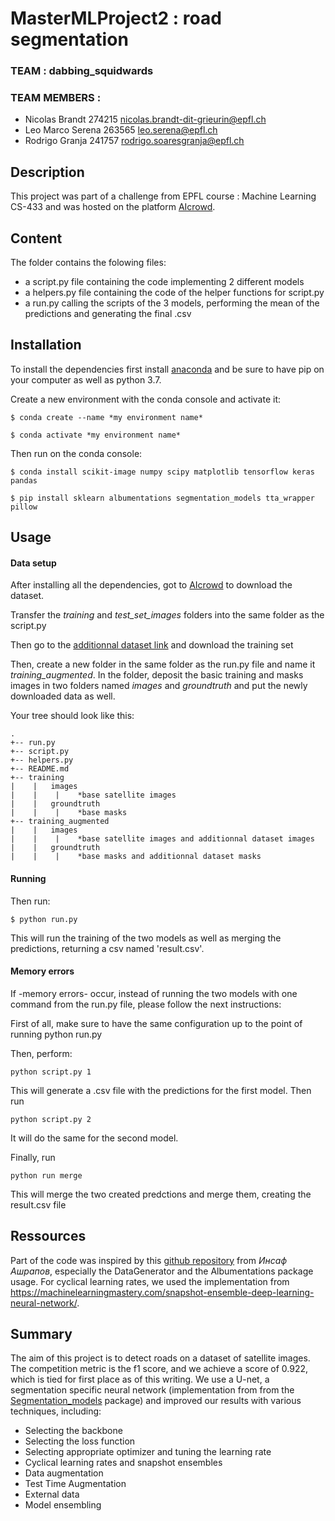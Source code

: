 ﻿# MasterMLProject2 : road segmentation
### TEAM : dabbing_squidwards
### TEAM MEMBERS : 
- Nicolas Brandt 274215 nicolas.brandt-dit-grieurin@epfl.ch
- Leo Marco Serena 263565 leo.serena@epfl.ch
- Rodrigo Granja 241757 rodrigo.soaresgranja@epfl.ch

Description
-----------
This project was part of a challenge from EPFL course : Machine Learning CS-433 and was hosted on the platform [AIcrowd](https://www.aicrowd.com/).

Content
-------
The folder contains the folowing files:
 - a script.py file containing the code implementing 2 different models
 - a helpers.py file containing the code of the helper functions for script.py
 - a run.py calling the scripts of the 3 models, performing the mean of the predictions and generating the final .csv

Installation
------------
To install the dependencies first install [anaconda](https://www.anaconda.com/distribution/) and be sure to have pip on your computer as well as python 3.7.

Create a new environment with the conda console and activate it:

```
$ conda create --name *my environment name*

$ conda activate *my environment name*
```

Then run on the conda console:

```
$ conda install scikit-image numpy scipy matplotlib tensorflow keras pandas

$ pip install sklearn albumentations segmentation_models tta_wrapper pillow
```

Usage
-----
#### Data setup
After installing all the dependencies, got to [AIcrowd](https://www.aicrowd.com/challenges/epfl-ml-road-segmentation-2019/dataset_files)
to download the dataset.

Transfer the *training* and *test_set_images* folders into the same folder as the script.py

Then go to the [additionnal dataset link](https://www.cs.toronto.edu/~vmnih/data/) and download the training set

Then, create a new folder in the same folder as the run.py file and name it *training_augmented*. In the folder, deposit the basic training and masks images in two folders named *images* and *groundtruth* and put the newly downloaded data as well.

Your tree should look like this:

```
.
+-- run.py
+-- script.py
+-- helpers.py
+-- README.md
+-- training
|    |   images
|    |    |    *base satellite images
|    |   groundtruth
|    |    |    *base masks
+-- training_augmented
|    |   images
|    |    |    *base satellite images and additionnal dataset images
|    |   groundtruth
|    |    |    *base masks and additionnal dataset masks
```

#### Running
Then run:
```
$ python run.py
```
This will run the training of the two models as well as merging the predictions, returning a csv named 'result.csv'.


#### Memory errors
If -memory errors- occur, instead of running the two models with one command from the run.py file, please follow the next instructions:

First of all, make sure to have the same configuration up to the point of running python run.py

Then, perform:
```
python script.py 1
```
This will generate a .csv file with the predictions for the first model. Then run
```
python script.py 2
```
It will do the same for the second model.

Finally, run
```
python run merge
```
This will merge the two created predctions and merge them, creating the result.csv file

Ressources
----------
Part of the code was inspired by this [github repository](https://github.com/Diyago/ML-DL-scripts/blob/master/DEEP%20LEARNING/segmentation/Segmentation%20pipeline/segmentation%20pipeline.ipynb) from *Инсаф Ашрапов*, especially the DataGenerator and the Albumentations package usage.
For cyclical learning rates, we used the implementation from https://machinelearningmastery.com/snapshot-ensemble-deep-learning-neural-network/.

Summary
-------
The aim of this project is to detect roads on a dataset of satellite images. The competition metric is the f1 score, and we achieve a score of 0.922, which is tied for first place as of this writing.
We use a U-net, a segmentation specific neural network (implementation from from the [Segmentation_models](https://github.com/qubvel/segmentation_models) package) and improved our results with various techniques, including: 

 - Selecting the backbone
 - Selecting the loss function
 - Selecting appropriate optimizer and tuning the learning rate
 - Cyclical learning rates and snapshot ensembles
 - Data augmentation
 - Test Time Augmentation
 - External data
 - Model ensembling
 
